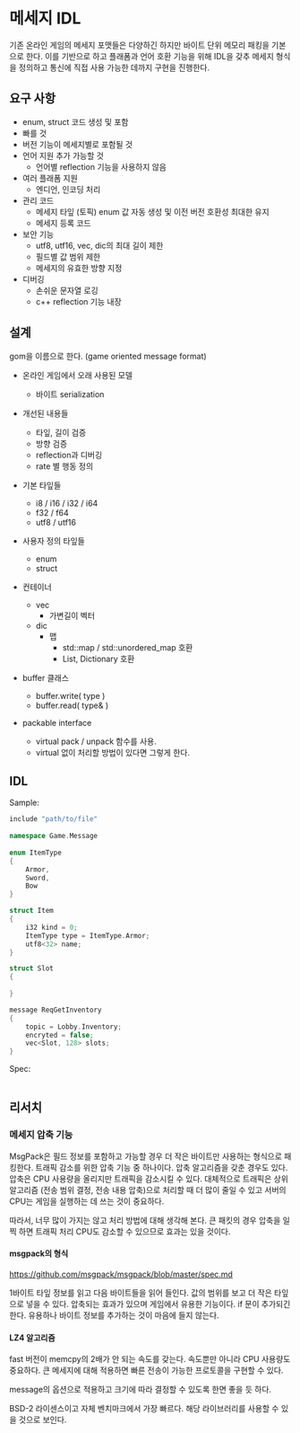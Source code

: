 # 메세지 IDL 

기존 온라인 게임의 메세지 포맷들은 다양하긴 하지만 바이트 단위 메모리 패킹을 기본으로 한다. 이를 기반으로 하고 플래폼과 언어 호환 기능을 위해 IDL을 갖추 메세지 형식을 정의하고 통신에 직접 사용 가능한 데까지 구현을 진행한다.  

## 요구 사항  

- enum, struct 코드 생성 및 포함
- 빠를 것
- 버전 기능이 메세지별로 포함될 것
- 언어 지원 추가 가능할 것 
  - 언어별 reflection 기능을 사용하지 않음 
- 여러 플래폼 지원 
  - 엔디언, 인코딩 처리
- 관리 코드 
  - 메세지 타잎 (토픽) enum 값 자동 생성 및 이전 버전 호환성 최대한 유지
  - 메세지 등록 코드
- 보안 기능 
  - utf8, utf16, vec, dic의 최대 길이 제한 
  - 필드별 값 범위 제한
  - 메세지의 유효한 방향 지정 
- 디버깅 
  - 손쉬운 문자열 로깅 
  - c++ reflection 기능 내장 



## 설계 

gom을 이름으로 한다.  (game oriented message format) 

- 온라인 게임에서 오래 사용된 모델 
  - 바이트 serialization 
- 개선된 내용들 
  - 타잎, 길이 검증
  - 방향 검증
  - reflection과 디버깅 
  - rate 별 행동 정의 
- 기본 타잎들 
  - i8 / i16 / i32 / i64 
  - f32 / f64
  - utf8 / utf16 
- 사용자 정의 타잎들 
  - enum 
  - struct 
- 컨테이너 
  - vec
    - 가변길이 벡터 
  - dic
    - 맵 
      - std::map / std::unordered_map 호환 
      - List<T>, Dictionary<T> 호환 



- buffer 클래스 
  - buffer.write( type )
  - buffer.read( type& )
- packable interface 
  - virtual pack / unpack 함수를 사용. 
  - virtual 없이 처리할 방법이 있다면 그렇게 한다. 



## IDL 

Sample: 

```c++
include "path/to/file"
    
namespace Game.Message    
    
enum ItemType 
{
    Armor, 
    Sword, 
    Bow
}

struct Item 
{
    i32 kind = 0; 
    ItemType type = ItemType.Armor;
    utf8<32> name; 
}

struct Slot 
{
    
}

message ReqGetInventory
{
	topic = Lobby.Inventory;
	encryted = false; 
   	vec<Slot, 128> slots; 
}
```



Spec: 

```

```







## 리서치 

### 메세지 압축 기능

MsgPack은 필드 정보를 포함하고 가능할 경우 더 작은 바이트만 사용하는 형식으로 패킹한다. 트래픽 감소를 위한 압축 기능 중 하나이다. 압축 알고리즘을 갖춘 경우도 있다.  압축은 CPU 사용량을 올리지만 트래픽을 감소시킬 수 있다. 대체적으로 트래픽은 상위 알고리즘 (전송 범위 결정, 전송 내용 압축)으로 처리할 때 더 많이 줄일 수 있고 서버의 CPU는 게임을 실행하는 데 쓰는 것이 중요하다. 

따라서, 너무 많이 가지는 않고 처리 방법에 대해 생각해 본다.  큰 패킷의 경우 압축을 일찍 하면 트래픽 처리 CPU도 감소할 수 있으므로 효과는 있을 것이다. 

#### msgpack의 형식 

https://github.com/msgpack/msgpack/blob/master/spec.md

1바이트 타잎 정보를 읽고 다음 바이트들을 읽어 들인다.  값의 범위를 보고 더 작은 타잎으로 넣을 수 있다.  압축되는 효과가 있으며 게임에서 유용한 기능이다. if 문이 추가되긴 한다. 유용하나 바이트 정보를 추가하는 것이 마음에 들지 않는다.  

#### LZ4 알고리즘 

fast 버전이 memcpy의 2배가 안 되는 속도를 갖는다. 속도뿐만 아니라 CPU 사용량도 중요하다. 큰 메세지에 대해 적용하면 빠른 전송이 가능한 프로토콜을 구현할 수 있다. 

message의 옵션으로 적용하고 크기에 따라 결정할 수 있도록 한면 좋을 듯 하다. 

BSD-2 라이센스이고 자체 벤치마크에서 가장 빠르다.  해당 라이브러리를 사용할 수 있을 것으로 보인다. 




